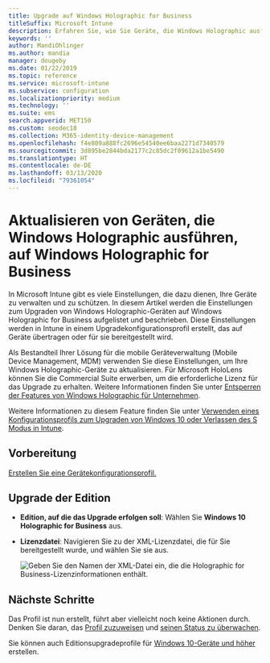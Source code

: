 ```yaml
---
title: Upgrade auf Windows Holographic for Business
titleSuffix: Microsoft Intune
description: Erfahren Sie, wie Sie Geräte, die Windows Holographic ausführen, auf Windows Holographic for Business aktualisieren
keywords: ''
author: MandiOhlinger
ms.author: mandia
manager: dougeby
ms.date: 01/22/2019
ms.topic: reference
ms.service: microsoft-intune
ms.subservice: configuration
ms.localizationpriority: medium
ms.technology: ''
ms.suite: ems
search.appverid: MET150
ms.custom: seodec18
ms.collection: M365-identity-device-management
ms.openlocfilehash: f4e809a888fc2696e54540ee6baa2271d7340579
ms.sourcegitcommit: 3d895be2844bda2177c2c85dc2f09612a1be5490
ms.translationtype: HT
ms.contentlocale: de-DE
ms.lasthandoff: 03/13/2020
ms.locfileid: "79361054"
---
```

# <a name="upgrade-devices-running-windows-holographic-to-windows-holographic-for-business"></a>Aktualisieren von Geräten, die Windows Holographic ausführen, auf Windows Holographic for Business

In Microsoft Intune gibt es viele Einstellungen, die dazu dienen, Ihre Geräte zu verwalten und zu schützen. In diesem Artikel werden die Einstellungen zum Upgraden von Windows Holographic-Geräten auf Windows Holographic for Business aufgelistet und beschrieben. Diese Einstellungen werden in Intune in einem Upgradekonfigurationsprofil erstellt, das auf Geräte übertragen oder für sie bereitgestellt wird.

Als Bestandteil Ihrer Lösung für die mobile Geräteverwaltung (Mobile Device Management, MDM) verwenden Sie diese Einstellungen, um Ihre Windows Holographic-Geräte zu aktualisieren. Für Microsoft HoloLens können Sie die Commercial Suite erwerben, um die erforderliche Lizenz für das Upgrade zu erhalten. Weitere Informationen finden Sie unter [Entsperren der Features von Windows Holographic für Unternehmen](https://docs.microsoft.com/hololens/hololens1-upgrade-enterprise).

Weitere Informationen zu diesem Feature finden Sie unter [Verwenden eines Konfigurationsprofils zum Upgraden von Windows 10 oder Verlassen des S Modus in Intune](edition-upgrade-configure-windows-10.md).

## <a name="before-you-begin"></a>Vorbereitung

[Erstellen Sie eine Gerätekonfigurationsprofil.](edition-upgrade-configure-windows-10.md#create-the-profile)

## <a name="edition-upgrade"></a>Upgrade der Edition

- **Edition, auf die das Upgrade erfolgen soll**: Wählen Sie **Windows 10 Holographic for Business** aus.
- **Lizenzdatei**: Navigieren Sie zu der XML-Lizenzdatei, die für Sie bereitgestellt wurde, und wählen Sie sie aus.

  ![Geben Sie den Namen der XML-Datei ein, die die Holographic for Business-Lizenzinformationen enthält.](./media/holographic-upgrade/Holographic-edition-upgrade.png)
 
## <a name="next-steps"></a>Nächste Schritte

Das Profil ist nun erstellt, führt aber vielleicht noch keine Aktionen durch. Denken Sie daran, das [Profil zuzuweisen](device-profile-assign.md) und [seinen Status zu überwachen](device-profile-monitor.md).

Sie können auch Editionsupgradeprofile für [Windows 10-Geräte und höher](edition-upgrade-windows-settings.md) erstellen.
